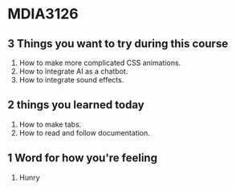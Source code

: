 # MDIA3126

## 3 Things you want to try during this course 
1. How to make more complicated CSS animations. 
2. How to integrate AI as a chatbot. 
3. How to integrate sound effects. 

## 2 things you learned today
1. How to make tabs. 
2. How to read and follow documentation. 

## 1 Word for how you're feeling 
1. Hunry